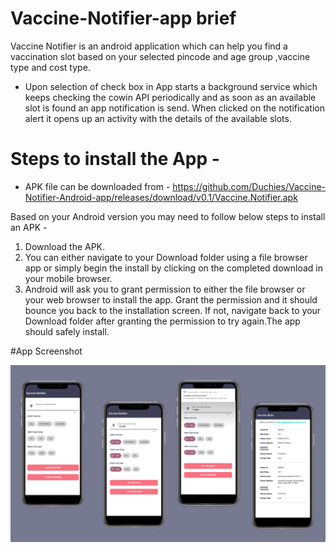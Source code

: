 # Vaccine-Notifier-app brief
Vaccine Notifier is an android application which can help you find a vaccination slot based on your selected pincode and age group ,vaccine type and cost type.

- Upon selection of check box in App starts a background service which keeps checking the cowin API periodically and as soon as an available slot is 
found an app notification is send. When clicked on the notification alert it opens up an activity with the details of the available slots.

# Steps to install the App -

 - APK file can be downloaded from - https://github.com/Duchies/Vaccine-Notifier-Android-app/releases/download/v0.1/Vaccine.Notifier.apk

 Based on your Android version you may need to follow below steps to install an APK -
1) Download the APK.
2) You can either navigate to your Download folder using a file browser app or simply begin the install by clicking on the completed download in your mobile browser.
3) Android will ask you to grant permission to either the file browser or your web browser to install the app. Grant the permission and it should bounce 
you back to the installation screen. If not, navigate back to your Download folder after granting the permission to try again.The app should safely install.

#App Screenshot

![image](https://raw.githubusercontent.com/Duchies/PhotoResources/master/covid_vaccine_apk_picks.png)



